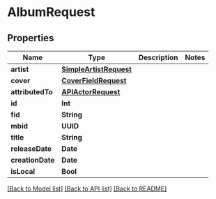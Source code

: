 # AlbumRequest

## Properties
Name | Type | Description | Notes
------------ | ------------- | ------------- | -------------
**artist** | [**SimpleArtistRequest**](SimpleArtistRequest.md) |  | 
**cover** | [**CoverFieldRequest**](CoverFieldRequest.md) |  | 
**attributedTo** | [**APIActorRequest**](APIActorRequest.md) |  | 
**id** | **Int** |  | 
**fid** | **String** |  | 
**mbid** | **UUID** |  | 
**title** | **String** |  | 
**releaseDate** | **Date** |  | 
**creationDate** | **Date** |  | 
**isLocal** | **Bool** |  | 

[[Back to Model list]](../README.md#documentation-for-models) [[Back to API list]](../README.md#documentation-for-api-endpoints) [[Back to README]](../README.md)


